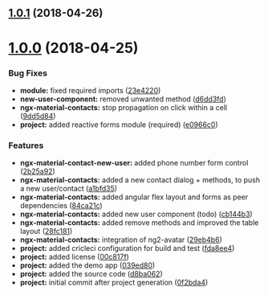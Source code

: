 <a name="1.0.1"></a>
## [1.0.1](https://github.com/anthonynahas/ngx-material-contacts/compare/v1.0.0...v1.0.1) (2018-04-26)



<a name="1.0.0"></a>
# [1.0.0](https://github.com/anthonynahas/ngx-material-contacts/compare/0f2bda4...v1.0.0) (2018-04-25)


### Bug Fixes

* **module:** fixed required imports ([23e4220](https://github.com/anthonynahas/ngx-material-contacts/commit/23e4220))
* **new-user-component:** removed unwanted method ([d6dd3fd](https://github.com/anthonynahas/ngx-material-contacts/commit/d6dd3fd))
* **ngx-material-contacts:** stop propagation on click within a cell ([9dd5d84](https://github.com/anthonynahas/ngx-material-contacts/commit/9dd5d84))
* **project:** added reactive forms module (required) ([e0966c0](https://github.com/anthonynahas/ngx-material-contacts/commit/e0966c0))


### Features

* **ngx-material-contact-new-user:** added phone number form control ([2b25a92](https://github.com/anthonynahas/ngx-material-contacts/commit/2b25a92))
* **ngx-material-contacts:** added a new contact dialog + methods, to push a new user/contact ([a1bfd35](https://github.com/anthonynahas/ngx-material-contacts/commit/a1bfd35))
* **ngx-material-contacts:** added angular flex layout and forms as peer dependencies ([84ca21c](https://github.com/anthonynahas/ngx-material-contacts/commit/84ca21c))
* **ngx-material-contacts:** added new user component (todo) ([cb144b3](https://github.com/anthonynahas/ngx-material-contacts/commit/cb144b3))
* **ngx-material-contacts:** added remove methods and improved the table layout ([28fc181](https://github.com/anthonynahas/ngx-material-contacts/commit/28fc181))
* **ngx-material-contacts:** integration of ng2-avatar ([29eb4b6](https://github.com/anthonynahas/ngx-material-contacts/commit/29eb4b6))
* **project:** added cricleci configuration for build and test ([fda8ee4](https://github.com/anthonynahas/ngx-material-contacts/commit/fda8ee4))
* **project:** added license ([00c817f](https://github.com/anthonynahas/ngx-material-contacts/commit/00c817f))
* **project:** added the demo app ([039ed80](https://github.com/anthonynahas/ngx-material-contacts/commit/039ed80))
* **project:** added the source code ([d8ba062](https://github.com/anthonynahas/ngx-material-contacts/commit/d8ba062))
* **project:** initial commit after project generation ([0f2bda4](https://github.com/anthonynahas/ngx-material-contacts/commit/0f2bda4))




